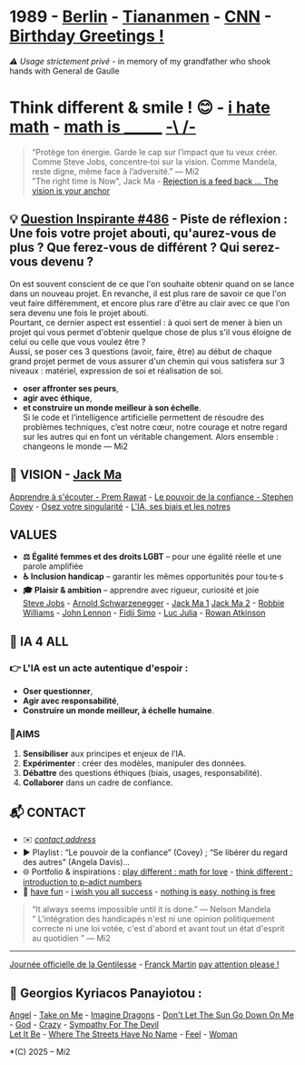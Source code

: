 # 1989 - [Berlin](https://youtu.be/TEx7Pu-Ok5E?si=DaNPJr7IRdQoD47i) - [Tiananmen](https://youtu.be/YeFzeNAHEhU?si=4xwd-Pe1vVm1Q9Xq) - [CNN](https://youtu.be/FwFduRA_L6Q?si=89fqADdOsY91VWAb) - [Birthday Greetings !](https://youtu.be/HCTunqv1Xt4?si=hbTIsm6IhJAlngxT)  
*⚠️ Usage strictement privé* - in memory of my grandfather who shook hands with General de Gaulle  

# Think different & smile ! 😊 - [i hate math](https://youtu.be/ytVneQUA5-c) - [math is _____](https://youtu.be/hB6bfw622fo) [-\ /-](https://youtu.be/AKo5-FU6Z10?si=Y8_9GPmuznMTTbHv)  
> “Protège ton énergie. Garde le cap sur l’impact que tu veux créer. Comme Steve Jobs, concentre‑toi sur la vision. Comme Mandela, reste digne, même face à l’adversité.” — Mi2  
> "The right time is Now", Jack Ma - [Rejection is a feed back ... The vision is your anchor](https://youtu.be/45r3EZCscWY?si=4atMDKSbhPY8RXiD) 

## 💡  [Question Inspirante #486](https://www.questiologie.fr/?utm_campaign=20cb5533-647a-454e-99a4-1d5675948c85&utm_source=so&utm_medium=mail&cid=8408e0dd-5f88-4814-b8e4-8d54d3da2f71)  - Piste de réflexion : Une fois votre projet abouti, qu'aurez-vous de plus ? Que ferez-vous de différent ? Qui serez-vous devenu ?  
On est souvent conscient de ce que l'on souhaite obtenir quand on se lance dans un nouveau projet. En revanche, il est plus rare de savoir ce que l'on veut faire différemment, et encore plus rare d'être au clair avec ce que l'on sera devenu une fois le projet abouti.  
Pourtant, ce dernier aspect est essentiel : à quoi sert de mener à bien un projet qui vous permet d'obtenir quelque chose de plus s'il vous éloigne de celui ou celle que vous voulez être ?  
Aussi, se poser ces 3 questions (avoir, faire, être) au début de chaque grand projet permet de vous assurer d'un chemin qui vous satisfera sur 3 niveaux : matériel, expression de soi et réalisation de soi.  
- **oser affronter ses peurs**,
- **agir avec éthique**,
- **et construire un monde meilleur à son échelle**.  
Si le code et l’intelligence artificielle permettent de résoudre des problèmes techniques, c’est notre cœur, notre courage et notre regard sur les autres qui en font un véritable changement. Alors ensemble : changeons le monde — Mi2  

## 🎯 VISION - [Jack Ma](https://youtu.be/SSV2ynRScQA?si=fDJx-JRKYpi7Mpvt)
[Apprendre à s'écouter - Prem Rawat](https://apprendreasecouterlivre.fr/) - [Le pouvoir de la confiance - Stephen Covey](https://www.fnac.com/a3469548/Daniel-Roche-Le-pouvoir-de-la-confiance) - [Osez votre singularité](https://www.eyrolles.com/Loisirs/Livre/osez-votre-singularite-9782416005770/) - [L'IA, ses biais et les notres](https://editionsdufaubourg.fr/livre/lintelligence-artificielle-ses-biais-et-les-notres)

## VALUES  
- **⚖️ Égalité femmes et des droits LGBT** – pour une égalité réelle et une parole amplifiée  
- **♿ Inclusion handicap** – garantir les mêmes opportunités pour tou·te·s  
- **🎓 Plaisir & ambition** – apprendre avec rigueur, curiosité et joie  
[Steve Jobs](https://youtu.be/UF8uR6Z6KLc?si=xFLyCVRv6Ap7-7ty) - [Arnold Schwarzenegger](https://youtu.be/1bumPyvzCyo?si=VTG2bABOH2rasW5L) - [Jack Ma 1](https://youtu.be/V-UsGuZHAMA?si=cMN2IHvhMgtcCDCf) [Jack Ma 2](https://youtu.be/U5HvuKEjH6g?si=DjGMnjSe8PzQuZ3b) - [Robbie Williams](https://youtu.be/KNl40iCABzs?si=7KwQfukcbYEoFbix) - [John Lennon](https://youtu.be/SX7GsonWTJA?si=DFGSqIUJmP8qKQC5) - [Fidji Simo](https://youtu.be/qIs60n5wtY8?si=jaLM7V382Xkc_k8M) - [Luc Julia](https://youtube.com/shorts/A2glKlB6CgM?si=dxOJfNyvD1A9hTwg) - [Rowan Atkinson](https://youtube.com/shorts/HWIIoYTOQac?si=HAKiUuZdfvd8-lIt)

## 📌 IA 4 ALL
### 👉 L'IA est un **acte autentique d'espoir** :
- **Oser questionner**,  
- **Agir avec responsabilité**,  
- **Construire un monde meilleur, à échelle humaine**.  

### 🚀AIMS
1. **Sensibiliser** aux principes et enjeux de l’IA.  
2. **Expérimenter** : créer des modèles, manipuler des données.  
3. **Débattre** des questions éthiques (biais, usages, responsabilité).  
4. **Collaborer** dans un cadre de confiance.  

## 📬 CONTACT
- ✉️ *[contact address](https://youtu.be/nq-dchJPXGA)*  
- ▶️ Playlist : “Le pouvoir de la confiance” (Covey) ; “Se libérer du regard des autres” (Angela Davis)…  
- 🌐 Portfolio & inspirations : [play different : math for love](https://mathforlove.com/) - [think different : introduction to p-adict numbers](https://youtu.be/3gyHKCDq1YA?si=h53LGlX32wGySUCS)
- 🌱 [have fun](https://youtu.be/CwzjlmBLfrQ) - [i wish you all success](https://youtu.be/1bumPyvzCyo) - [nothing is easy, nothing is free](https://youtu.be/SSV2ynRScQA)

> “It always seems impossible until it is done.” — Nelson Mandela  
> “ L'intégration des handicapés n'est ni une opinion politiquement correcte ni une loi votée, c'est d'abord et avant tout un état d'esprit au quotidien ” — Mi2



---
[Journée officielle de la Gentilesse](https://www.journeedelagentillesse.ca/) - [Franck Martin](https://www.editions-eyrolles.com/auteurs/franck-martin)
[pay attention please !](https://youtu.be/4GEoTPQj91I?si=9idt9YRTsdtKO05v)

## 🎯 Georgios Kyriacos Panayiotou :
[Angel](https://youtu.be/KNl40iCABzs?si=8kq9lUnRgyjuI_3n) - [Take on Me](https://youtu.be/3meKlaJL3qo?si=gXuKhcaBQvoIacaM) - [Imagine Dragons](https://youtu.be/BrJP9SiUB9k?si=lRYzDdMu-6w4VEsd) - [Don't Let The Sun Go Down On Me](https://youtu.be/RsKqMNDoR4o?si=IHw920ubKo9bTRqZ) - [God](https://youtu.be/MDXxilRkw34?si=nf3hu25VjWDsZ8H7) - [Crazy](https://youtu.be/-N4jf6rtyuw?si=6kpYXgCiR17vLHKF) - [Sympathy For The Devil](https://youtu.be/GgnClrx8N2k?si=r8yFO2Du_gE30vS-)  
 [Let It Be](https://youtu.be/QDYfEBY9NM4?si=dfJVkoG4Rhpm75lQ) - [Where The Streets Have No Name](https://youtu.be/GzZWSrr5wFI?si=XSlTWXEomBUQjP21) - [Feel](https://youtu.be/cI0Pov_dIgg?si=0AWzk0Qf2mNlapNg) - [Woman](https://youtu.be/ZhfWiU8wGCc?si=AMSmbKIXL7uQgO7O)



*(C) 2025 – Mi2
